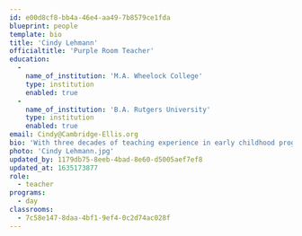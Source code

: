 ```yaml
---
id: e00d8cf8-bb4a-46e4-aa49-7b8579ce1fda
blueprint: people
template: bio
title: 'Cindy Lehmann'
officialtitle: 'Purple Room Teacher'
education:
  -
    name_of_institution: 'M.A. Wheelock College'
    type: institution
    enabled: true
  -
    name_of_institution: 'B.A. Rutgers University'
    type: institution
    enabled: true
email: Cindy@Cambridge-Ellis.org
bio: 'With three decades of teaching experience in early childhood programs, I was impressed with the quality of care and professionalism that I observed when I came to CES. I knew it was a place where I could continue to grow as an educator. I love working with the four and five year-olds as they explore and discover their world and share their thoughts and insights. Outside of work, I enjoy spending time with my husband and twin daughters. Together we bike, ski, hike, and revel in nature.'
photo: 'Cindy Lehmann.jpg'
updated_by: 1179db75-8eeb-4bad-8e60-d5005aef7ef8
updated_at: 1635173877
role:
  - teacher
programs:
  - day
classrooms:
  - 7c58e147-8daa-4bf1-9ef4-0c2d74ac028f
---
```

